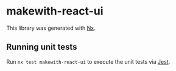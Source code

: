 # makewith-react-ui

This library was generated with [Nx](https://nx.dev).

## Running unit tests

Run `nx test makewith-react-ui` to execute the unit tests via [Jest](https://jestjs.io).
